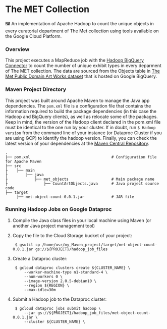 # The MET Collection
🖼️ An implementation of Apache Hadoop to count the unique objects in every curatorial department of The Met collection using tools available on the Google Cloud Platform.

### Overview
This project executes a MapReduce job with the [Hadoop BigQuery Connector](https://github.com/GoogleCloudDataproc/hadoop-connectors) to count the number of unique exhibit types in every deparment of The MET collection. The data are sourced from the Objects table in [The Met Public Domain Art Works dataset](https://console.cloud.google.com/marketplace/product/the-metropolitan-museum-of-art/the-met-public-domain-art-works) that is hosted on Google BigQuery.

### Maven Project Directory 
This project was built around Apache Maven to manage the Java app dependencies. The `pom.xml` file is a configuration file that contains the information required to build the package dependencies (in this case the Hadoop and BigQuery clients), as well as relocate some of the packages. Keep in mind, the version of the Hadoop client declared in the pom.xml file must be identical to the one run by your cluster. If in doubt, run `$ Hadoop version` from the command line of your instance (or Dataproc Cluster if you are using GCP) to identify the hadoop version. Finally, you can check the latest version of your dependencies at the [Maven Central Repository](https://search.maven.org/).

    .
    ├── pom.xml                                    # Configuration file for Apache Maven
    ├── src                   
    ├    ├── main
    ├        ├── java
    ├            ├── met_objects                   # Main package name
    ├                ├── CountArtObjects.java      # Java project source code 
    ├── target
         ├── met-object-count-0.0.1.jar            # JAR file 
                    
### Running Hadoop Jobs on Google Dataproc

1. Compile the Java class files in your local machine using Maven (or another Java project management tool)
   
2. Copy the file to the Cloud Storage bucket of your project:

        $ gsutil cp /home/usr/my_Maven_project/target/met-object-count-0.0.1.jar gs://${PROJECT}/hadoop_job_files

3. Create a Dataproc cluster:

        $ gcloud dataproc clusters create ${CLUSTER_NAME} \
            --worker-machine-type n1-standard-4 \
            --num-workers 0 \
            --image-version 2.0.5-debian10 \
            --region ${REGION} \
            --max-idle=30m 

4. Submit a Hadoop job to the Dataproc cluster:

        $ gcloud dataproc jobs submit hadoop \
            --jar gs://${PROJECT}/hadoop_job_files/met-object-count-0.0.1.jar \
            --cluster ${CLUSTER_NAME} \
             

